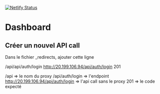 [![Netlify Status](https://api.netlify.com/api/v1/badges/eb329f79-9707-4534-9e40-657fc501ca2e/deploy-status)](https://app.netlify.com/sites/dashboard-owl/deploys)

# Dashboard

## Créer un nouvel API call

Dans le fichier _redirects, ajouter cette ligne

/api/api/auth/login http://20.199.106.94/api/auth/login 201

/api => le nom du proxy
/api/auth/login => l'endpoint
http://20.199.106.94/api/auth/login => l'api call sans le proxy
201 => le code expecté
